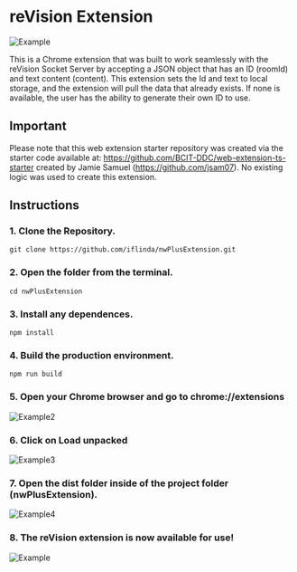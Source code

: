 # reVision Extension

![Example](https://user-images.githubusercontent.com/68607795/149649645-b65144f7-5bbc-451b-9982-3562a750766f.png)

This is a Chrome extension that was built to work seamlessly with the reVision Socket Server by accepting a JSON object that has an ID (roomId) and text content (content). This extension sets the Id and text to local storage, and the extension will pull the data that already exists. If none is available, the user has the ability to generate their own ID to use.

## Important
Please note that this web extension starter repository was created via the starter code available at: https://github.com/BCIT-DDC/web-extension-ts-starter created by Jamie Samuel (https://github.com/jsam07). No existing logic was used to create this extension.

## Instructions

### 1. Clone the Repository.
```
git clone https://github.com/iflinda/nwPlusExtension.git
```

### 2. Open the folder from the terminal.
```
cd nwPlusExtension
```

### 3.  Install any dependences.
```
npm install
```

### 4. Build the production environment.
```
npm run build
```

### 5. Open your Chrome browser and go to chrome://extensions
![Example2](https://user-images.githubusercontent.com/68607795/149648082-3e00fd97-b592-4f26-967b-bafa5d2a0bb8.png)

### 6. Click on Load unpacked
![Example3](https://user-images.githubusercontent.com/68607795/149648100-6a6e796f-c7e1-41c4-bb80-caf670f2f66f.png)

### 7. Open the dist folder inside of the project folder (nwPlusExtension).
![Example4](https://user-images.githubusercontent.com/68607795/149648316-c9624e63-3027-4d3d-93b4-ffe223b43d5e.png)

### 8. The reVision extension is now available for use! 
![Example](https://user-images.githubusercontent.com/68607795/149649645-b65144f7-5bbc-451b-9982-3562a750766f.png)
